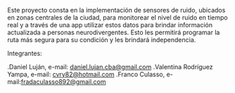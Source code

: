 Este proyecto consta en la implementación de sensores de ruido, ubicados en zonas centrales de la ciudad, para monitorear el nivel de ruido en tiempo real y a través de una app utilizar estos datos para brindar información actualizada a personas neurodivergentes. Esto les permitirá programar la ruta más segura para su condición y les brindará independencia.

Integrantes:

.Daniel Luján, e-mail: daniel.lujan.cba@gmail.com .Valentina Rodríguez Yampa, e-mail: cvry82@hotmail.com .Franco Culasso, e-mail:fradaculasso892@gmail.com
